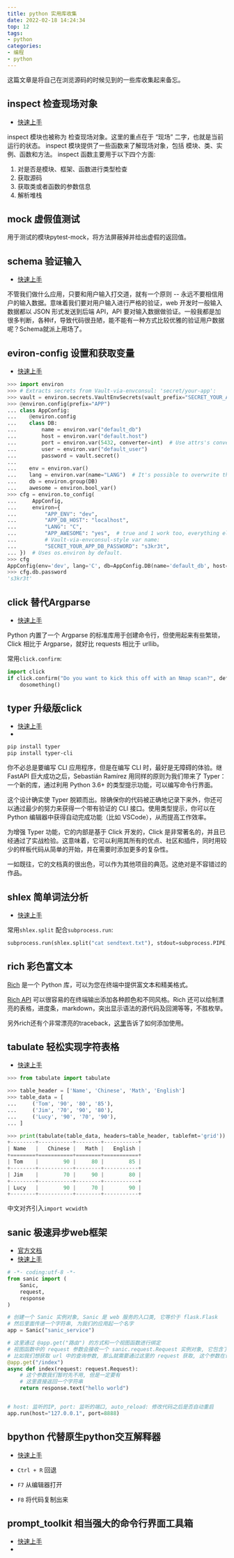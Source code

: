 ```yaml
---
title: python 实用库收集
date: 2022-02-18 14:24:34
top: 12
tags:
- python
categories:
- 编程
- python
---
```


这篇文章是将自己在浏览源码的时候见到的一些库收集起来备忘。

## inspect **检查现场对象**

- [快速上手](https://blog.csdn.net/NeverLate_gogogo/article/details/107752428)

inspect 模块也被称为 检查现场对象。这里的重点在于 “现场” 二字，也就是当前运行的状态。
inspect 模块提供了一些函数来了解现场对象，包括 模块、类、实例、函数和方法。
inspect 函数主要用于以下四个方面: 
1. 对是否是模块、框架、函数进行类型检查
2. 获取源码
3. 获取类或者函数的参数信息
4. 解析堆栈

## mock **虚假值测试**
用于测试的模块pytest-mock，将方法屏蔽掉并给出虚假的返回值。

## schema **验证输入**

- [快速上手](https://segmentfault.com/a/1190000011777230)

不管我们做什么应用，只要和用户输入打交道，就有一个原则 -- 永远不要相信用户的输入数据。意味着我们要对用户输入进行严格的验证，web 开发时一般输入数据都以 JSON 形式发送到后端 API，API 要对输入数据做验证。一般我都是加很多判断，各种if，导致代码很丑陋，能不能有一种方式比较优雅的验证用户数据呢？Schema就派上用场了。

## eviron-config **设置和获取变量**

- [快速上手](https://github.com/hynek/environ-config)

```py
>>> import environ
>>> # Extracts secrets from Vault-via-envconsul: 'secret/your-app':
>>> vault = environ.secrets.VaultEnvSecrets(vault_prefix="SECRET_YOUR_APP")
>>> @environ.config(prefix="APP")
... class AppConfig:
...    @environ.config
...    class DB:
...        name = environ.var("default_db")
...        host = environ.var("default.host")
...        port = environ.var(5432, converter=int)  # Use attrs's converters and validators!
...        user = environ.var("default_user")
...        password = vault.secret()
...
...    env = environ.var()
...    lang = environ.var(name="LANG")  # It's possible to overwrite the names of variables.
...    db = environ.group(DB)
...    awesome = environ.bool_var()
>>> cfg = environ.to_config(
...     AppConfig,
...     environ={
...         "APP_ENV": "dev",
...         "APP_DB_HOST": "localhost",
...         "LANG": "C",
...         "APP_AWESOME": "yes",  # true and 1 work too, everything else is False
...         # Vault-via-envconsul-style var name:
...         "SECRET_YOUR_APP_DB_PASSWORD": "s3kr3t",
... })  # Uses os.environ by default.
>>> cfg
AppConfig(env='dev', lang='C', db=AppConfig.DB(name='default_db', host='localhost', port=5432, user='default_user', password=<SECRET>), awesome=True)
>>> cfg.db.password
's3kr3t'
```

## click **替代Argparse**

- [快速上手](https://www.cnblogs.com/xiao-apple36/p/9089027.html)

Python 内置了一个 Argparse 的标准库用于创建命令行，但使用起来有些繁琐，Click 相比于 Argparse，就好比 requests 相比于 urllib。

常用`click.confirm`:

```py
import click
if click.confirm("Do you want to kick this off with an Nmap scan?", default=True):
    dosomething()
```

## typer **升级版click**

- [快速上手](https://typer.tiangolo.com/)
- [](!python-typer-库使用指南)

```bash
pip install typer
pip install typer-cli
```

你不必总是要编写 CLI 应用程序，但是在编写 CLI 时，最好是无障碍的体验。继 FastAPI 巨大成功之后，Sebastián Ramírez 用同样的原则为我们带来了 Typer：一个新的库，通过利用 Python 3.6+ 的类型提示功能，可以编写命令行界面。

这个设计确实使 Typer 脱颖而出。除确保你的代码被正确地记录下来外，你还可以通过最少的努力来获得一个带有验证的 CLI 接口。使用类型提示，你可以在 Python 编辑器中获得自动完成功能（比如 VSCode），从而提高工作效率。

为增强 Typer 功能，它的内部是基于 Click 开发的，Click 是非常著名的，并且已经通过了实战检验。这意味着，它可以利用其所有的优点、社区和插件，同时用较少的样板代码从简单的开始，并在需要时添加更多的复杂性。

一如既往，它的文档真的很出色，可以作为其他项目的典范。这绝对是不容错过的作品。

## shlex **简单词法分析**

- [快速上手](https://docs.python.org/zh-cn/3/library/shlex.html)

常用`shlex.split` 配合`subprocess.run`:
```py
subprocess.run(shlex.split("cat sendtext.txt"), stdout=subprocess.PIPE, universal_newlines=True) 
```

## rich **彩色富文本**

[Rich](https://github.com/Textualize/rich/blob/master/README.cn.md) 是一个 Python 库，可以为您在终端中提供富文本和精美格式。

[Rich API](https://rich.readthedocs.io/en/latest/) 可以很容易的在终端输出添加各种颜色和不同风格。Rich 还可以绘制漂亮的表格，进度条，markdown，突出显示语法的源代码及回溯等等，不胜枚举。

另外rich还有个非常漂亮的traceback，[这里](https://rich.readthedocs.io/en/latest/traceback.html#automatic-traceback-handler)告诉了如何添加使用。

## tabulate **轻松实现字符表格**

- [快速上手](https://python.fasionchan.com/zh_CN/latest/libs/tabulate.html)

```py
>>> from tabulate import tabulate

>>> table_header = ['Name', 'Chinese', 'Math', 'English']
>>> table_data = [
...     ('Tom', '90', '80', '85'),
...     ('Jim', '70', '90', '80'),
...     ('Lucy', '90', '70', '90'),
... ]

>>> print(tabulate(table_data, headers=table_header, tablefmt='grid'))
+--------+-----------+--------+-----------+
| Name   |   Chinese |   Math |   English |
+========+===========+========+===========+
| Tom    |        90 |     80 |        85 |
+--------+-----------+--------+-----------+
| Jim    |        70 |     90 |        80 |
+--------+-----------+--------+-----------+
| Lucy   |        90 |     70 |        90 |
+--------+-----------+--------+-----------+
```

中文对齐引入`import wcwidth`

## sanic **极速异步web框架**

- [官方文档](https://sanic.dev/zh/guide/getting-started.html#%E5%AE%89%E8%A3%85-install)
- [快速上手](https://www.cnblogs.com/traditional/p/14305650.html)

```py
# -*- coding:utf-8 -*-
from sanic import (
    Sanic,
    request,
    response
)

# 创建一个 Sanic 实例对象, Sanic 是 web 服务的入口类, 它等价于 flask.Flask
# 然后里面传递一个字符串, 为我们的应用起一个名字
app = Sanic("sanic_service")

# 这里通过 @app.get("路由") 的方式和一个视图函数进行绑定
# 视图函数中的 request 参数会接收一个 sanic.request.Request 实例对象, 它包含了接收到的请求中的所有信息
# 比如我们想获取 url 中的查询参数, 那么就需要通过这里的 request 获取, 这个参数在请求到来时会自动传递
@app.get("/index")
async def index(request: request.Request):
    # 这个参数我们暂时先不用, 但是一定要有
    # 这里直接返回一个字符串
    return response.text("hello world")


# host: 监听的IP, port: 监听的端口, auto_reload: 修改代码之后是否自动重启
app.run(host="127.0.0.1", port=8888)
```

## bpython **代替原生python交互解释器**

- [快速上手](https://bpython-interpreter.org/)

- `Ctrl + R` 回退
- `F7` 从编辑器打开
- `F8` 将代码复制出来

## prompt_toolkit **相当强大的命令行界面工具箱**

- [快速上手](https://python-prompt-toolkit.readthedocs.io/en/master/)
- [](!一个极简的REPL交互示范)